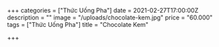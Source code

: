 +++
categories = ["Thức Uống Pha"]
date = 2021-02-27T17:00:00Z
description = ""
image = "/uploads/chocolate-kem.jpg"
price = "60.000"
tags = ["Thức Uống Pha"]
title = "Chocolate Kem"

+++
